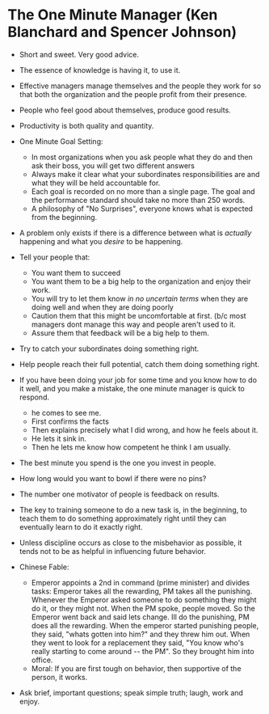 # The One Minute Manager (Ken Blanchard and Spencer Johnson)

- Short and sweet.  Very good advice.

- The essence of knowledge is having it, to use it.

- Effective managers manage themselves and the people they work for so that both the organization and the people profit from their presence.

- People who feel good about themselves, produce good results.

- Productivity is both quality and quantity.

- One Minute Goal Setting:
  - In most organizations when you ask people what they do and then ask their boss, you will get two different answers
  - Always make it clear what your subordinates responsibilities are and what they will be held accountable for.
  - Each goal is recorded on no more than a single page. The goal and the performance standard should take no more than 250 words.
  - A philosophy of "No Surprises", everyone knows what is expected from the beginning.


- A problem only exists if there is a difference between what is _actually_ happening and what you _desire_ to be happening.

- Tell your people that:
  - You want them to succeed
  - You want them to be a big help to the organization and enjoy their work.
  - You will try to let them know _in no uncertain terms_ when they are doing well and when they are doing poorly
  - Caution them that this might be uncomfortable at first. (b/c most managers dont manage this way and people aren't used to it.
  - Assure them that feedback will be a big help to them.

- Try to catch your subordinates doing something right.

- Help people reach their full potential, catch them doing something right.

- If you have been doing your job for some time and you know how to do it well, and you make a mistake, the one minute manager is quick to respond.
  - he comes to see me.
  - First confirms the facts
  - Then explains precisely what I did wrong, and how he feels about it.
  - He lets it sink in.
  - Then he lets me know how competent he think I am usually.

- The best minute you spend is the one you invest in people.

- How long would you want to bowl if there were no pins?

- The number one motivator of people is feedback on results.

- The key to training someone to do a new task is, in the beginning, to teach them to do something approximately right until they can eventually learn to do it exactly right.

- Unless discipline occurs as close to the misbehavior as possible, it tends not to be as helpful in influencing future behavior.

- Chinese Fable:
  - Emperor appoints a 2nd in command (prime minister) and divides tasks:
     Emperor takes all the rewarding, PM takes all the punishing.
     Whenever the Emperor asked someone to do something they might do it, or they might not.
     When the PM spoke, people moved. So the Emperor went back and said lets change.
     Ill do the punishing, PM does all the rewarding. When the emperor started punishing people,
     they said, "whats gotten into him?" and they threw him out. When they went to look for a replacement
     they said, "You know who's really starting to come around -- the PM". So they brought him into office.
  - Moral: If you are first tough on behavior, then supportive of the person, it works.

- Ask brief, important questions; speak simple truth; laugh, work and enjoy. 